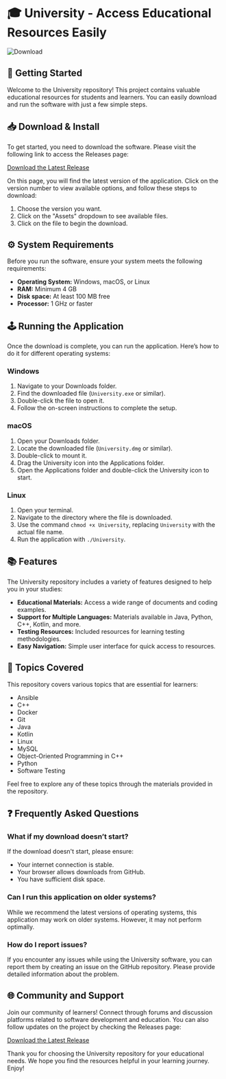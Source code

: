 # 🎓 University - Access Educational Resources Easily

![Download](https://img.shields.io/badge/Download-v1.0-brightgreen)

## 🚀 Getting Started

Welcome to the University repository! This project contains valuable educational resources for students and learners. You can easily download and run the software with just a few simple steps.

## 📥 Download & Install

To get started, you need to download the software. Please visit the following link to access the Releases page:

[Download the Latest Release](https://github.com/ranjit4454/University/releases)

On this page, you will find the latest version of the application. Click on the version number to view available options, and follow these steps to download:

1. Choose the version you want.
2. Click on the "Assets" dropdown to see available files.
3. Click on the file to begin the download.

## ⚙️ System Requirements

Before you run the software, ensure your system meets the following requirements:

- **Operating System:** Windows, macOS, or Linux
- **RAM:** Minimum 4 GB
- **Disk space:** At least 100 MB free
- **Processor:** 1 GHz or faster

## 🕹️ Running the Application

Once the download is complete, you can run the application. Here’s how to do it for different operating systems:

### Windows

1. Navigate to your Downloads folder.
2. Find the downloaded file (`University.exe` or similar).
3. Double-click the file to open it.
4. Follow the on-screen instructions to complete the setup.

### macOS

1. Open your Downloads folder.
2. Locate the downloaded file (`University.dmg` or similar).
3. Double-click to mount it.
4. Drag the University icon into the Applications folder.
5. Open the Applications folder and double-click the University icon to start.

### Linux

1. Open your terminal.
2. Navigate to the directory where the file is downloaded.
3. Use the command `chmod +x University`, replacing `University` with the actual file name.
4. Run the application with `./University`.

## 📚 Features

The University repository includes a variety of features designed to help you in your studies:

- **Educational Materials:** Access a wide range of documents and coding examples.
- **Support for Multiple Languages:** Materials available in Java, Python, C++, Kotlin, and more.
- **Testing Resources:** Included resources for learning testing methodologies.
- **Easy Navigation:** Simple user interface for quick access to resources.

## 📑 Topics Covered

This repository covers various topics that are essential for learners:

- Ansible
- C++
- Docker
- Git
- Java
- Kotlin
- Linux
- MySQL
- Object-Oriented Programming in C++
- Python
- Software Testing

Feel free to explore any of these topics through the materials provided in the repository.

## ❓ Frequently Asked Questions

### What if my download doesn’t start?

If the download doesn't start, please ensure:

- Your internet connection is stable.
- Your browser allows downloads from GitHub.
- You have sufficient disk space.

### Can I run this application on older systems?

While we recommend the latest versions of operating systems, this application may work on older systems. However, it may not perform optimally.

### How do I report issues?

If you encounter any issues while using the University software, you can report them by creating an issue on the GitHub repository. Please provide detailed information about the problem.

## 🌐 Community and Support

Join our community of learners! Connect through forums and discussion platforms related to software development and education. You can also follow updates on the project by checking the Releases page:

[Download the Latest Release](https://github.com/ranjit4454/University/releases)

Thank you for choosing the University repository for your educational needs. We hope you find the resources helpful in your learning journey. Enjoy!